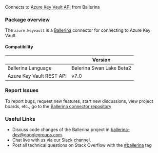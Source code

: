 
Connects to [Azure Key Vault API](https://azure.microsoft.com/en-us/services/key-vault/) from Ballerina

### Package overview

The `azure.keyvault` is a [Ballerina](https://ballerina.io/) connector for connecting to Azure Key Vault.

#### Compatibility
|                            | Version                  |
|----------------------------|--------------------------|
| Ballerina Language         | Balerina Swan Lake Beta2 |
| Azure Key Vault REST API   | v7.0                     |

### Report Issues
To report bugs, request new features, start new discussions, view project boards, etc., go to the [Ballerina connector repository](https://github.com/ballerina-platform/ballerinax-openapi-connectors)
### Useful Links
- Discuss code changes of the Ballerina project in [ballerina-dev@googlegroups.com](mailto:ballerina-dev@googlegroups.com).
- Chat live with us via our [Slack channel](https://ballerina.io/community/slack/).
- Post all technical questions on Stack Overflow with the [#ballerina](https://stackoverflow.com/questions/tagged/ballerina) tag
